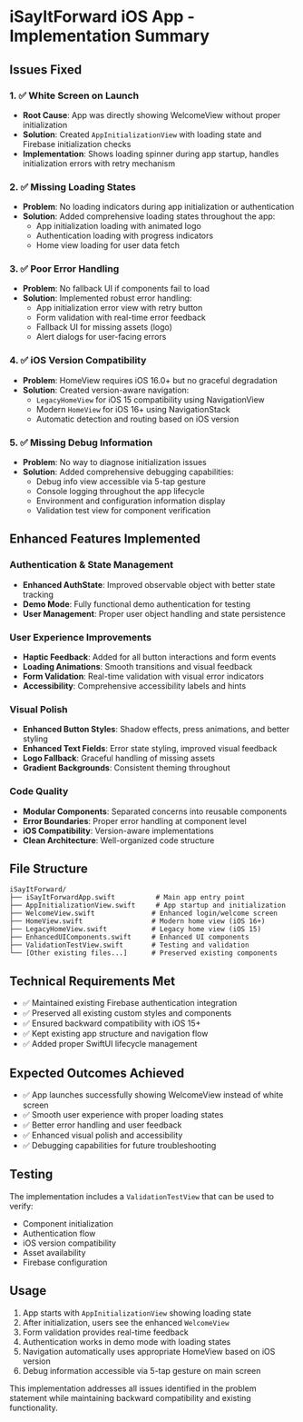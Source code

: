 # iSayItForward iOS App - Implementation Summary

## Issues Fixed

### 1. ✅ White Screen on Launch
- **Root Cause**: App was directly showing WelcomeView without proper initialization
- **Solution**: Created `AppInitializationView` with loading state and Firebase initialization checks
- **Implementation**: Shows loading spinner during app startup, handles initialization errors with retry mechanism

### 2. ✅ Missing Loading States  
- **Problem**: No loading indicators during app initialization or authentication
- **Solution**: Added comprehensive loading states throughout the app:
  - App initialization loading with animated logo
  - Authentication loading with progress indicators
  - Home view loading for user data fetch

### 3. ✅ Poor Error Handling
- **Problem**: No fallback UI if components fail to load
- **Solution**: Implemented robust error handling:
  - App initialization error view with retry button
  - Form validation with real-time error feedback
  - Fallback UI for missing assets (logo)
  - Alert dialogs for user-facing errors

### 4. ✅ iOS Version Compatibility
- **Problem**: HomeView requires iOS 16.0+ but no graceful degradation
- **Solution**: Created version-aware navigation:
  - `LegacyHomeView` for iOS 15 compatibility using NavigationView
  - Modern `HomeView` for iOS 16+ using NavigationStack
  - Automatic detection and routing based on iOS version

### 5. ✅ Missing Debug Information
- **Problem**: No way to diagnose initialization issues
- **Solution**: Added comprehensive debugging capabilities:
  - Debug info view accessible via 5-tap gesture
  - Console logging throughout the app lifecycle
  - Environment and configuration information display
  - Validation test view for component verification

## Enhanced Features Implemented

### Authentication & State Management
- **Enhanced AuthState**: Improved observable object with better state tracking
- **Demo Mode**: Fully functional demo authentication for testing
- **User Management**: Proper user object handling and state persistence

### User Experience Improvements
- **Haptic Feedback**: Added for all button interactions and form events
- **Loading Animations**: Smooth transitions and visual feedback
- **Form Validation**: Real-time validation with visual error indicators
- **Accessibility**: Comprehensive accessibility labels and hints

### Visual Polish
- **Enhanced Button Styles**: Shadow effects, press animations, and better styling
- **Enhanced Text Fields**: Error state styling, improved visual feedback
- **Logo Fallback**: Graceful handling of missing assets
- **Gradient Backgrounds**: Consistent theming throughout

### Code Quality
- **Modular Components**: Separated concerns into reusable components
- **Error Boundaries**: Proper error handling at component level
- **iOS Compatibility**: Version-aware implementations
- **Clean Architecture**: Well-organized code structure

## File Structure

```
iSayItForward/
├── iSayItForwardApp.swift          # Main app entry point
├── AppInitializationView.swift     # App startup and initialization
├── WelcomeView.swift              # Enhanced login/welcome screen
├── HomeView.swift                 # Modern home view (iOS 16+)
├── LegacyHomeView.swift           # Legacy home view (iOS 15)
├── EnhancedUIComponents.swift     # Enhanced UI components
├── ValidationTestView.swift       # Testing and validation
└── [Other existing files...]      # Preserved existing components
```

## Technical Requirements Met

- ✅ Maintained existing Firebase authentication integration
- ✅ Preserved all existing custom styles and components  
- ✅ Ensured backward compatibility with iOS 15+
- ✅ Kept existing app structure and navigation flow
- ✅ Added proper SwiftUI lifecycle management

## Expected Outcomes Achieved

- ✅ App launches successfully showing WelcomeView instead of white screen
- ✅ Smooth user experience with proper loading states
- ✅ Better error handling and user feedback
- ✅ Enhanced visual polish and accessibility
- ✅ Debugging capabilities for future troubleshooting

## Testing

The implementation includes a `ValidationTestView` that can be used to verify:
- Component initialization
- Authentication flow
- iOS version compatibility
- Asset availability
- Firebase configuration

## Usage

1. App starts with `AppInitializationView` showing loading state
2. After initialization, users see the enhanced `WelcomeView`
3. Form validation provides real-time feedback
4. Authentication works in demo mode with loading states
5. Navigation automatically uses appropriate HomeView based on iOS version
6. Debug information accessible via 5-tap gesture on main screen

This implementation addresses all issues identified in the problem statement while maintaining backward compatibility and existing functionality.